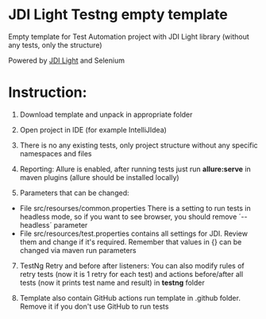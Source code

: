 # JDI Light Testng empty template
Empty template for Test Automation project with JDI Light library (without any tests, only the structure)

Powered by [JDI Light](https://github.com/jdi-testing/jdi-light) and Selenium

# Instruction:
1. Download template and unpack in appropriate folder

2. Open project in IDE (for example IntelliJIdea)

3. There is no any existing tests, only project structure without any specific namespaces and files

5. Reporting: Allure is enabled, after running tests just run **allure:serve** in maven plugins (allure should be installed locally)

6. Parameters that can be changed:
- File src/resourses/common.properties There is a setting to run tests in headless mode, so if you want to see browser, you should remove ´--headless´ parameter
- File src/resources/test.properties contains all settings for JDI. Review them and change if it's required. Remember that values in {} can be changed via maven run parameters

7. TestNg Retry and before after listeners: You can also modify rules of retry tests (now it is 1 retry for each test)
   and actions before/after all tests (now it prints test name and result) in **testng** folder

8. Template also contain GitHub actions run template in .github folder. Remove it if you don't use GitHub to run tests
